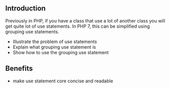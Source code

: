 ## Introduction
Previously in PHP, if you have a class that use a lot of another class you will get quite lot of use statements. In PHP 7, this can be simplified using grouping use statements.

* Illustrate the problem of use statements
* Explain what grouping use statement is
* Show how to use the grouping use statement

## Benefits
* make use statement core concise and readable
